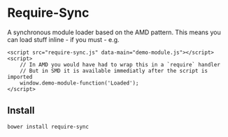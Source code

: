 # Require-Sync

A synchronous module loader based on the AMD pattern. This means you can load stuff inline - if you must - e.g.

	<script src="require-sync.js" data-main="demo-module.js"></script>
	<script>
		// In AMD you would have had to wrap this in a `require` handler
		// But in SMD it is available immediatly after the script is imported
		window.demo-module-function('Loaded');
	</script>

## Install

	bower install require-sync